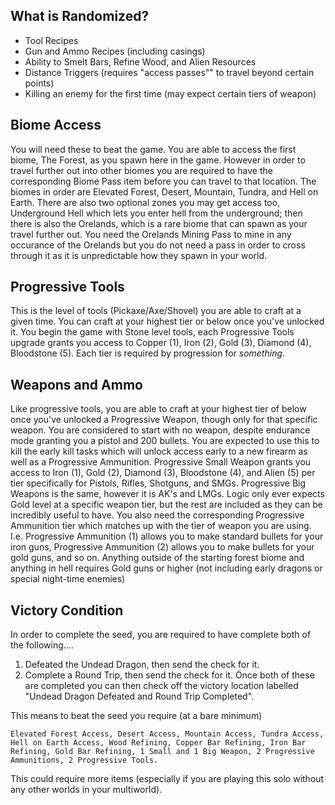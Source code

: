 ## What is Randomized?
- Tool Recipes
- Gun and Ammo Recipes (including casings)
- Ability to Smelt Bars, Refine Wood, and Alien Resources
- Distance Triggers (requires "access passes"" to travel beyond certain points)
- Killing an enemy for the first time (may expect certain tiers of weapon)

## Biome Access
You will need these to beat the game. You are able to access the first biome, The Forest, as you spawn here in the game. However in order to travel further out into other biomes you are required to have the corresponding Biome Pass item before you can travel to that location. The biomes in order are Elevated Forest, Desert, Mountain, Tundra, and Hell on Earth. There are also two optional zones you may get access too, Underground Hell which lets you enter hell from the underground; then there is also the Orelands, which is a rare biome that can spawn as your travel further out. You need the Orelands Mining Pass to mine in any occurance of the Orelands but you do not need a pass in order to cross through it as it is unpredictable how they spawn in your world.

## Progressive Tools
This is the level of tools (Pickaxe/Axe/Shovel) you are able to craft at a given time. You can craft at your highest tier or below once you've unlocked it. You begin the game with Stone level tools, each Progressive Tools upgrade grants you access to Copper (1), Iron (2), Gold (3), Diamond (4), Bloodstone (5). Each tier is required by progression for *something*.

## Weapons and Ammo
Like progressive tools, you are able to craft at your highest tier of below once you've unlocked a Progressive Weapon, though only for that specific weapon. You are considered to start with no weapon, despite endurance mode granting you a pistol and 200 bullets. You are expected to use this to kill the early kill tasks which will unlock access early to a new firearm as well as a Progressive Ammunition. Progressive Small Weapon grants you access to Iron (1), Gold (2), Diamond (3), Bloodstone (4), and Alien (5) per tier specifically for Pistols, Rifles, Shotguns, and SMGs. Progressive Big Weapons is the same, however it is AK's and LMGs. Logic only ever expects Gold level at a specific weapon tier, but the rest are included as they can be incredibly useful to have. You also need the corresponding Progressive Ammunition tier which matches up with the tier of weapon you are using. I.e. Progressive Ammunition (1) allows you to make standard bullets for your iron guns, Progressive Ammunition (2) allows you to make bullets for your gold guns, and so on. Anything outside of the starting forest biome and anything in hell requires Gold guns or higher (not including early dragons or special night-time enemies)

## Victory Condition
In order to complete the seed, you are required to have complete both of the following....
1. Defeated the Undead Dragon, then send the check for it.
2. Complete a Round Trip, then send the check for it.
Once both of these are completed you can then check off the victory location labelled "Undead Dragon Defeated and Round Trip Completed".

This means to beat the seed you require (at a bare minimum)
```
Elevated Forest Access, Desert Access, Mountain Access, Tundra Access, Hell on Earth Access, Wood Refining, Copper Bar Refining, Iron Bar Refining, Gold Bar Refining, 1 Small and 1 Big Weapon, 2 Progressive Ammunitions, 2 Progressive Tools.
```
This could require more items (especially if you are playing this solo without any other worlds in your multiworld).
